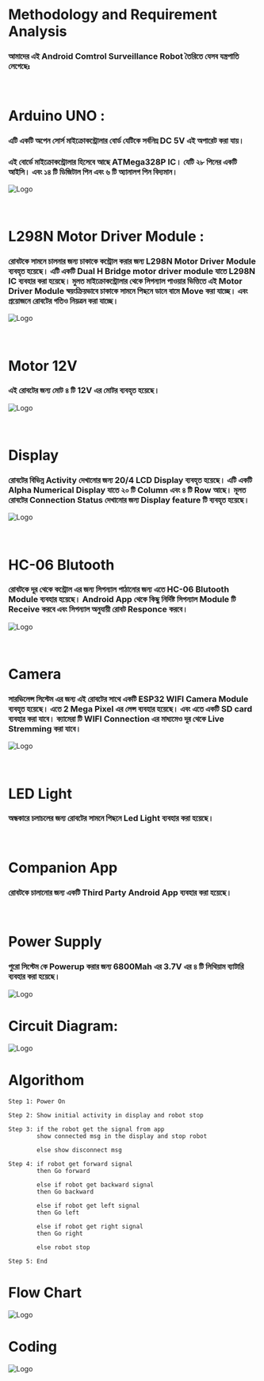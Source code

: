 # Methodology and Requirement Analysis

### আমাদের এই Android Comtrol Surveillance Robot তৈরিতে যেসব যন্ত্রপাতি লেগেছেঃ
<br>

# Arduino UNO :
### এটি একটি অপেন সোর্স মাইক্রোকন্ট্রোলার বোর্ড যেটিকে সর্বনিম্ন DC 5V এই অপারেট করা যায়।

### এই বোর্ডে মাইক্রোকন্ট্রোলার হিসেবে আছে ATMega328P IC। যেটি ২৮ পিনের একটি আইসি। এবং ১৪ টি ডিজিটাল পিন এবং ৬ টি অ্যানালগ পিন বিদ্যমান। 

![Logo](./img/arduino.jpg)

<br>

# L298N Motor Driver Module :
### রোবটকে সামনে চালনার জন্য চাকাকে কন্ট্রোল করার জন্য L298N Motor Driver Module ব্যবহৃত হয়েছে। এটি একটি Dual H Bridge motor driver module যাতে L298N IC ব্যবহার করা হয়েছে। মুলত মাইক্রোকন্ট্রোলার থেকে সিগন্যাল পাওয়ার ভিত্তিতে এই Motor Driver Module স্বয়ংক্রিয়ভাবে চাকাকে সামনে পিছনে ডানে বামে Move করা যাচ্ছে। এবং প্রয়োজনে রোবটের গতিও নিয়ত্রন করা যাচ্ছে।

![Logo](./img/l298n.jpg)

<br>

# Motor 12V
### এই রোবটের জন্য মোট ৪ টি 12V এর মোটর ব্যবহৃত হয়েছে।

![Logo](./img/gearMotor.jpg)

<br>

# Display
### রোবটের বিভিন্ন Activity দেখানোর জন্য 20/4 LCD Display ব্যবহৃত হয়েছে। এটি একটি Alpha Numerical Display যাতে ২০ টি Column এবং ৪ টি Row আছে। মূলত রোবটের Connection Status দেখানোর জন্য Display feature টি ব্যবহৃত হয়েছে। 

![Logo](./img/lcdDisplay.jpg)

<br>

# HC-06 Blutooth
### রোবটকে দূর থেকে কন্ট্রোল এর জন্য সিগন্যাল পাঠানোর জন্য এতে HC-06 Blutooth Module ব্যবহার হয়েছে। Android App থেকে কিছু নির্দিষ্ট সিগন্যাল Module টি Receive করবে এবং সিগন্যাল অনুযায়ী রোবট Responce করবে।

![Logo](./img/hc06.jpg)

<br>

# Camera
### সারভিলেন্স সিস্টেম এর জন্য এই রোবটের সাথে একটি ESP32 WIFI Camera Module ব্যবহৃত হয়েছে। এতে 2 Mega Pixel এর লেন্স ব্যবহার হয়েছে। এবং এতে একটি SD card ব্যবহার করা যাবে। ক্যামেরা টি WIFI Connection এর মাধ্যমেও দূর থেকে Live Stremming করা যাবে। 

![Logo](./img/esp32.jpg)

<br>


# LED Light
### অন্ধকারে চলাচলের জন্য রোবটের সামনে পিছনে Led Light ব্যবহার করা হয়েছে।

<br>

# Companion App
### রোবটকে চালানোর জন্য একটি Third Party Android App ব্যবহার করা হয়েছে।

<br>

# Power Supply
### পুরো সিস্টেম কে Powerup করার জন্য 6800Mah এর 3.7V এর ৪ টি লিথিয়াম ব্যাটারি ব্যবহার করা হয়েছে।

![Logo](./img/lithium.jpg)

# Circuit Diagram:

![Logo](https://raw.githubusercontent.com/rameem2003/Republic-of-Legends/main/assets/robot_car_circuit/RobotCar.SVG)

# Algorithom
```
Step 1: Power On

Step 2: Show initial activity in display and robot stop

Step 3: if the robot get the signal from app
        show connected msg in the display and stop robot

        else show disconnect msg

Step 4: if robot get forward signal
        then Go forward

        else if robot get backward signal
        then Go backward

        else if robot get left signal
        then Go left

        else if robot get right signal
        then Go right

        else robot stop

Step 5: End

```
# Flow Chart
![Logo](./img/flowchart.jpg)

# Coding
![Logo](./img/codeSS.png)





